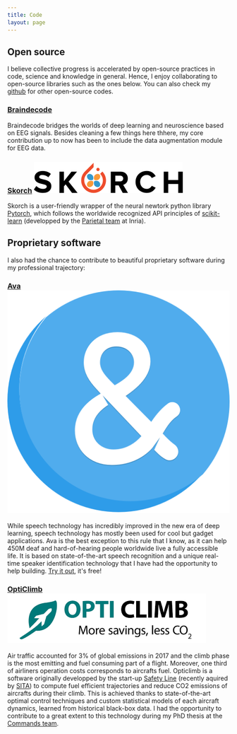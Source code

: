 ```yaml
---
title: Code
layout: page
---
```


## Open source

I believe collective progress is accelerated by open-source practices in code, science and knowledge in general.
Hence, I enjoy collaborating to open-source libraries such as the ones below.
You can also check my [github](https://github.com/cedricrommel) for other open-source codes.

### [Braindecode](https://braindecode.org/)
Braindecode bridges the worlds of deep learning and neuroscience based on EEG signals.
Besides cleaning a few things here thhere, my core contribution up to now has been to include the data augmentation module for EEG data.

### [Skorch](https://skorch.readthedocs.io/) ![skorch](./assets/images/skorch.svg)
Skorch is a user-friendly wrapper of the neural newtork python library [Pytorch](https://pytorch.org/), which follows the worldwide recognized API principles of [scikit-learn](https://scikit-learn.org/) (developped by the [Parietal team](https://team.inria.fr/parietal/) at Inria).

## Proprietary software

I also had the chance to contribute to beautiful proprietary software during my professional trajectory:

### [Ava](https://www.ava.me/) ![ava](./assets/images/ava.png)
While speech technology has incredibly improved in the new era of deep learning, speech technology has mostly been used for cool but gadget applications. Ava is the best exception to this rule that I know, as it can help 450M deaf and hard-of-hearing people worldwide live a fully accessible life. It is based on state-of-the-art speech recognition and a unique real-time speaker identification technology that I have had the opportunity to help building. [Try it out](https://web.ava.me/#/web/login?lang=fr), it's free!

### [OptiClimb](https://www.sita.aero/solutions/sita-for-aircraft/digital-day-of-operations/opticlimb/) ![opticlimb](./assets/images/opticlimb.png)
Air traffic accounted for 3% of global emissions in 2017 and the climb phase is the most emitting and fuel consuming part of a flight. Moreover, one third of airliners operation costs corresponds to aircrafts fuel. Opticlimb is a software originally developped by the start-up [Safety Line](www.safety-line.fr/) (recently aquired by [SITA](https://www.sita.aero/)) to compute fuel efficient trajectories and reduce CO2 emissions of aircrafts during their climb. This is achieved thanks to state-of-the-art optimal control techniques and custom statistical models of each aircraft dynamics, learned from historical black-box data. I had the opportunity to contribute to a great extent to this technology during my PhD thesis at the [Commands team](https://team.inria.fr/commands/).
